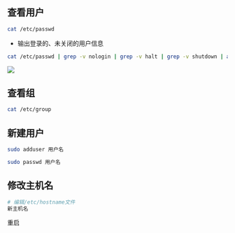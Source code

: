 <!--
 * @Description: 
 * @Version: 1.0
 * @Author: DaLao
 * @Email: dalao_li@163.com
 * @Date: 2021-03-09 17:13:38
 * @LastEditors: DaLao
 * @LastEditTime: 2022-01-14 06:17:58
-->

## 查看用户

```sh
cat /etc/passwd
```

- 输出登录的、未关闭的用户信息

```sh
cat /etc/passwd | grep -v nologin | grep -v halt | grep -v shutdown | awk -F":" '{ print $1"|"$3"|"$4 }'|more
```

![](https://cdn.hurra.ltd/img/20211228000908.png)

## 查看组

```sh
cat /etc/group
```

## 新建用户

```sh
sudo adduser 用户名

sudo passwd 用户名
```

## 修改主机名

```sh
# 编辑/etc/hostname文件
新主机名
```

重启